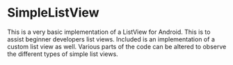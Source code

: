 SimpleListView
==============

This is a very basic implementation of a ListView for Android. This is to assist beginner developers list views. Included is an implementation of a custom list view as well. Various parts of the code can be altered to observe the different types of simple list views.
